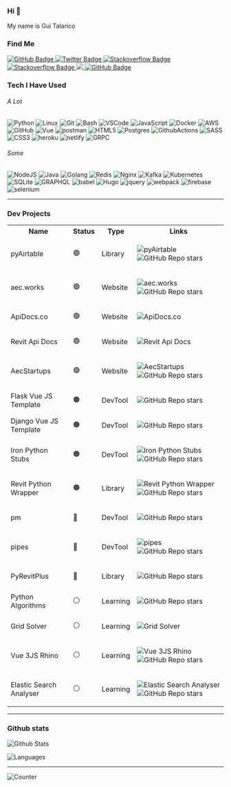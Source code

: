 <!-- <p align="left">
  <img style="width:6rem; height:auto; border-radius:1rem;" src="https://gtalarico.com/img/avatar.jpg"/>
</p> -->
### Hi 👋

My name is Gui Talarico

### Find Me

<a href="https://github.com/gtalarico?tab=profile">
    <img src="https://img.shields.io/badge/LinkedIn-blue?tab=followers?logo=github&style=for-the-badge" alt="GitHub Badge" />
</a>
<a href="https://twitter.com/gtalarico">
    <img src="https://img.shields.io/badge/twitter-%231DA1F2.svg?style=for-the-badge&logo=twitter&logoColor=white" alt="Twitter Badge" />
</a>

<a href="https://gtalarico.com">
    <img src="https://img.shields.io/badge/gtalarico.com-333333.svg?style=for-the-badge&logo=Google%20Chrome&logoColor=white&url=https%3A%2F%2Fgtalarico.com" alt="Stackoverflow Badge" />
</a>

<a href="https://stackoverflow.com/users/4411196/gtalarico?tab=profile">
    <img src="https://img.shields.io/badge/stackoverflow-f48226.svg?style=for-the-badge&logo=stackoverflow&logoColor=white" alt="Stackoverflow Badge" />
</a>
<a href="https://instagram.com/gtalarico/">
    <img src="https://img.shields.io/badge/instagram-dc2743.svg?style=for-the-badge&logo=instagram&logoColor=white" />
</a>
<a href="https://keybase.io/gtalarico">
    <img src="https://img.shields.io/badge/Keybase-4c8eff.svg?style=for-the-badge&logo=keybase&logoColor=white" alt="GitHub Badge" />
</a>


### Tech I Have Used

###### A Lot

![Python](https://img.shields.io/badge/PYTHON-3776AB.svg?&style=for-the-badge&logo=python&logoColor=white)
![Linux](https://img.shields.io/badge/LINUX-FCC624?style=for-the-badge&logo=linux&logoColor=black)
![Git](https://img.shields.io/badge/GIT-%23F05033.svg?&style=for-the-badge&logo=git&logoColor=white)
![Bash](https://img.shields.io/badge/Bash-666666.svg?&style=for-the-badge&logo=PowerShell&logoColor=white)
![VSCode](https://img.shields.io/badge/vscode-007ACC.svg?style=for-the-badge&logo=visualstudiocode&logoColor=white)
![JavaScript](https://img.shields.io/badge/JAVASCRIPT-F7DF1E.svg?&style=for-the-badge&logo=javascript&logoColor=323330)
![Docker](https://img.shields.io/badge/DOCKER-2496ED.svg?&style=for-the-badge&logo=docker&logoColor=white)
![AWS](https://img.shields.io/badge/AMAZON%20AWS-232F3E.svg?&style=for-the-badge&logo=amazon-aws&logoColor=white)
![GitHub](https://img.shields.io/badge/GITHUB-121011.svg?&style=for-the-badge&logo=github&logoColor=white)
![Vue](https://img.shields.io/badge/vue-61DAFB.svg?style=for-the-badge&logo=vue&logoColor=black)
![postman](https://img.shields.io/badge/postman-FF6C37.svg?style=for-the-badge&logo=postman&logoColor=white)
![HTML5](https://img.shields.io/badge/HTML5-E34F26.svg?&style=for-the-badge&logo=html5&logoColor=white)
![Postgres](https://img.shields.io/badge/POSTGRES-316192.svg?&style=for-the-badge&logo=postgresql&logoColor=white)
![GithubActions](https://img.shields.io/badge/GITHUB%20ACTIONS-121011.svg?&style=for-the-badge&logo=github-actions&logoColor=white)
![SASS](https://img.shields.io/badge/SASS-CC6699.svg?&style=for-the-badge&logo=sass&logoColor=white)
![CSS3](https://img.shields.io/badge/CSS3-%231572B6.svg?&style=for-the-badge&logo=css3&logoColor=white)
![heroku](https://img.shields.io/badge/heroku-430098.svg?style=for-the-badge&logo=heroku&logoColor=white)
![netlify](https://img.shields.io/badge/netlify-00C7B7.svg?style=for-the-badge&logo=netlify&logoColor=black)
![GRPC](https://img.shields.io/badge/GRPC-4285F4.svg?&style=for-the-badge&logo=google&logoColor=white)

###### Some

![NodeJS](https://img.shields.io/badge/NODEJS-339933.svg?&style=for-the-badge&logo=node.js&logoColor=white)
![Java](https://img.shields.io/badge/JAVA-007396.svg?&style=for-the-badge&logo=java&logoColor=white)
![Golang](https://img.shields.io/badge/GOLANG-7fd5ea.svg?&style=for-the-badge&logo=go&logoColor=333333)
![Redis](https://img.shields.io/badge/REDIS-DC382D.svg?&style=for-the-badge&logo=redis&logoColor=white)
![Nginx](https://img.shields.io/badge/NGINX-269539.svg?&style=for-the-badge&logo=nginx&logoColor=white)
![Kafka](https://img.shields.io/badge/APACHA%20KAFKA-231F20.svg?&style=for-the-badge&logo=apache-kafka&logoColor=white)
![Kubernetes](https://img.shields.io/badge/KUBERNETES-326CE5.svg?&style=for-the-badge&logo=kubernetes&logoColor=white)
![SQLite](https://img.shields.io/badge/SQLITE-003B57.svg?&style=for-the-badge&logo=sqlite&logoColor=white)
![GRAPHQL](https://img.shields.io/badge/GRAPHQL-E10098.svg?&style=for-the-badge&logo=graphql&logoColor=white)
![babel](https://img.shields.io/badge/babel-F9DC3E.svg?style=for-the-badge&logo=babel&logoColor=black)
![Hugo](https://img.shields.io/badge/hugo-663399.svg?style=for-the-badge&logo=hugo&logoColor=white)
![jquery](https://img.shields.io/badge/jquery-0769AD.svg?style=for-the-badge&logo=jquery&logoColor=white)
![webpack](https://img.shields.io/badge/webpack-8DD6F9.svg?style=for-the-badge&logo=webpack&logoColor=black)
![firebase](https://img.shields.io/badge/firebase-FFCA28.svg?style=for-the-badge&logo=firebase&logoColor=black)
![selenium](https://img.shields.io/badge/selenium-52b73c.svg?style=for-the-badge&logo=selenium&logoColor=white)


----

### Dev Projects

<!-- Paste Output of generator.pu -->


<table>
 <tr>
  <th>Name</th><th>Status</th><th>Type</th><th>Links</th>
 </tr>
<tr><td>pyAirtable</td><td>🟢</td><td>Library</td><td>


![pyAirtable](https://img.shields.io/readthedocs/pyairtable?style=flat-square)
![GitHub Repo stars](https://img.shields.io/github/stars/gtalarico/pyairtable?style=flat-square)

</td></tr>
<tr><td>aec.works</td><td>🟢</td><td>Website</td><td>


![aec.works](https://img.shields.io/website?style=flat-square&url=https%3A%2F%2Faec.works)
![GitHub Repo stars](https://img.shields.io/github/stars/aecworks/aec.works-web?style=flat-square)

</td></tr>
<tr><td>ApiDocs.co</td><td>🟢</td><td>Website</td><td>


![ApiDocs.co](https://img.shields.io/website?style=flat-square&url=https%3A%2F%2Fapidocs.co)

</td></tr>
<tr><td>Revit Api Docs</td><td>🟢</td><td>Website</td><td>


![Revit Api Docs](https://img.shields.io/website?style=flat-square&url=https%3A%2F%2Fwww.revitapidocs.com)

</td></tr>
<tr><td>AecStartups</td><td>🟢</td><td>Website</td><td>


![AecStartups](https://img.shields.io/website?style=flat-square&url=https%3A%2F%2Faecstartups.com)
![GitHub Repo stars](https://img.shields.io/github/stars/gtalarico/aec-startups?style=flat-square)

</td></tr>
<tr><td>Flask Vue JS Template</td><td>🟠</td><td>DevTool</td><td>


![GitHub Repo stars](https://img.shields.io/github/stars/gtalarico/flask-vuejs-template?style=flat-square)

</td></tr>
<tr><td>Django Vue JS Template</td><td>🟠</td><td>DevTool</td><td>


![GitHub Repo stars](https://img.shields.io/github/stars/gtalarico/django-vue-template?style=flat-square)

</td></tr>
<tr><td>Iron Python Stubs</td><td>🟠</td><td>DevTool</td><td>


![Iron Python Stubs](https://img.shields.io/website?style=flat-square&url=https%3A%2F%2Fgithub.com%2Fgtalarico%2Fironpython-stubs)
![GitHub Repo stars](https://img.shields.io/github/stars/gtalarico/ironpython-stubs?style=flat-square)

</td></tr>
<tr><td>Revit Python Wrapper</td><td>🟠</td><td>Library</td><td>


![Revit Python Wrapper](https://img.shields.io/readthedocs/revitpythonwrapper?style=flat-square)
![GitHub Repo stars](https://img.shields.io/github/stars/gtalarico/revitpythonwrapper?style=flat-square)

</td></tr>
<tr><td>pm</td><td>🔴</td><td>DevTool</td><td>


![GitHub Repo stars](https://img.shields.io/github/stars/gtalarico/pm?style=flat-square)

</td></tr>
<tr><td>pipes</td><td>🔴</td><td>DevTool</td><td>


![pipes](https://img.shields.io/readthedocs/pipenv-pipes?style=flat-square)
![GitHub Repo stars](https://img.shields.io/github/stars/gtalarico/pipenv-pipes?style=flat-square)

</td></tr>
<tr><td>PyRevitPlus</td><td>🔴</td><td>Library</td><td>


![GitHub Repo stars](https://img.shields.io/github/stars/gtalarico/pyrevitplus?style=flat-square)

</td></tr>
<tr><td>Python Algorithms</td><td>⚪️</td><td>Learning</td><td>


![GitHub Repo stars](https://img.shields.io/github/stars/gtalarico/python-algorithms?style=flat-square)

</td></tr>
<tr><td>Grid Solver</td><td>⚪️</td><td>Learning</td><td>


![Grid Solver](https://img.shields.io/website?style=flat-square&url=https%3A%2F%2Fgrid-solver.netlify.app)

</td></tr>
<tr><td>Vue 3JS Rhino</td><td>⚪️</td><td>Learning</td><td>


![Vue 3JS Rhino](https://img.shields.io/website?style=flat-square&url=https%3A%2F%2Fvue-threejs-rhino-viewer.netlify.app)
![GitHub Repo stars](https://img.shields.io/github/stars/gtalarico/vue-threejs-rhino-demo?style=flat-square)

</td></tr>
<tr><td>Elastic Search Analyser</td><td>⚪️</td><td>Learning</td><td>


![Elastic Search Analyser](https://img.shields.io/website?style=flat-square&url=https%3A%2F%2Finteractive-elastic.herokuapp.com)
![GitHub Repo stars](https://img.shields.io/github/stars/gtalarico/interactive-elastic-analyzer?style=flat-square)

</td></tr>

</table>







----


<!-- <div align="center"> -->
### Github stats

![Github Stats](https://github-readme-stats.vercel.app/api?username=gtalarico&show_icons=true&theme=default&hide_border=false&locale=en)

![Languages](https://github-readme-stats.vercel.app/api/top-langs/?username=gtalarico&hide=html&hide_title=false&hide_border=false&layout=compact&langs_count=8&theme=default)


---

![Counter](https://komarev.com/ghpvc/?username=gtalarico&style=flat-square&label=Profile%20Views)
